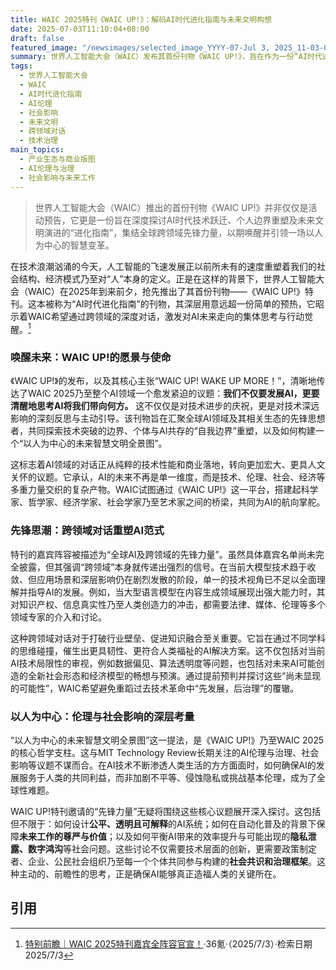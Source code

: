 ```yaml
---
title: WAIC 2025特刊《WAIC UP!》：解码AI时代进化指南与未来文明构想
date: 2025-07-03T11:10:04+08:00
draft: false
featured_image: "/newsimages/selected_image_YYYY-07-Jul 3, 2025_11-03-06-154.jpg"
summary: 世界人工智能大会（WAIC）发布其首份刊物《WAIC UP!》，旨在作为一份“AI时代进化指南”，汇集全球AI及跨领域先锋，共同探讨技术跃迁、个体边界与未来文明的无限可能。这份特刊强调以人为本，期望通过深层思考和跨界对话，构建一个由人类智慧驱动的未来AI文明全景图，主动应对AI带来的伦理和社会挑战。
tags: 
  - 世界人工智能大会
  - WAIC
  - AI时代进化指南
  - AI伦理
  - 社会影响
  - 未来文明
  - 跨领域对话
  - 技术治理
main_topics: 
  - 产业生态与商业版图
  - AI伦理与治理
  - 社会影响与未来工作
---
```


> 世界人工智能大会（WAIC）推出的首份刊物《WAIC UP!》并非仅仅是活动预告，它更是一份旨在深度探讨AI时代技术跃迁、个人边界重塑及未来文明演进的“进化指南”，集结全球跨领域先锋力量，以期唤醒并引领一场以人为中心的智慧变革。

在技术浪潮汹涌的今天，人工智能的飞速发展正以前所未有的速度重塑着我们的社会结构、经济模式乃至对“人”本身的定义。正是在这样的背景下，世界人工智能大会（WAIC）在2025年到来前夕，抢先推出了其首份刊物——《WAIC UP!》特刊。这本被称为“AI时代进化指南”的刊物，其深层用意远超一份简单的预热，它昭示着WAIC希望通过跨领域的深度对话，激发对AI未来走向的集体思考与行动觉醒。[^1]

### 唤醒未来：WAIC UP!的愿景与使命

《WAIC UP!》的发布，以及其核心主张“WAIC UP! WAKE UP MORE！”，清晰地传达了WAIC 2025乃至整个AI领域一个愈发紧迫的议题：**我们不仅要发展AI，更要清醒地思考AI将我们带向何方。** 这不仅仅是对技术进步的庆祝，更是对技术深远影响的深刻反思与主动引导。该刊物旨在汇聚全球AI领域及其相关生态的先锋思想者，共同探索技术突破的边界、个体与AI共存的“自我边界”重塑，以及如何构建一个“以人为中心的未来智慧文明全景图”。

这标志着AI领域的对话正从纯粹的技术性能和商业落地，转向更加宏大、更具人文关怀的议题。它承认，AI的未来不再是单一维度，而是技术、伦理、社会、经济等多重力量交织的复杂产物。WAIC试图通过《WAIC UP!》这一平台，搭建起科学家、哲学家、经济学家、社会学家乃至艺术家之间的桥梁，共同为AI的航向掌舵。

### 先锋思潮：跨领域对话重塑AI范式

特刊的嘉宾阵容被描述为“全球AI及跨领域的先锋力量”。虽然具体嘉宾名单尚未完全披露，但其强调“跨领域”本身就传递出强烈的信号。在当前大模型技术趋于收敛、但应用场景和深层影响仍在剧烈发散的阶段，单一的技术视角已不足以全面理解并指导AI的发展。例如，当大型语言模型在内容生成领域展现出强大能力时，其对知识产权、信息真实性乃至人类创造力的冲击，都需要法律、媒体、伦理等多个领域专家的介入和讨论。

这种跨领域对话对于打破行业壁垒、促进知识融合至关重要。它旨在通过不同学科的思维碰撞，催生出更具韧性、更符合人类福祉的AI解决方案。这不仅包括对当前AI技术局限性的审视，例如数据偏见、算法透明度等问题，也包括对未来AI可能创造的全新社会形态和经济模型的畅想与预演。通过提前预判并探讨这些“尚未显现的可能性”，WAIC希望避免重蹈过去技术革命中“先发展，后治理”的覆辙。

### 以人为中心：伦理与社会影响的深层考量

“以人为中心的未来智慧文明全景图”这一提法，是《WAIC UP!》乃至WAIC 2025的核心哲学支柱。这与MIT Technology Review长期关注的AI伦理与治理、社会影响等议题不谋而合。在AI技术不断渗透人类生活的方方面面时，如何确保AI的发展服务于人类的共同利益，而非加剧不平等、侵蚀隐私或挑战基本伦理，成为了全球性难题。

WAIC UP!特刊邀请的“先锋力量”无疑将围绕这些核心议题展开深入探讨。这包括但不限于：如何设计**公平、透明且可解释**的AI系统；如何在自动化普及的背景下保障**未来工作的尊严与价值**；以及如何平衡AI带来的效率提升与可能出现的**隐私泄露、数字鸿沟**等社会问题。这些讨论不仅需要技术层面的创新，更需要政策制定者、企业、公民社会组织乃至每一个个体共同参与构建的**社会共识和治理框架**。这种主动的、前瞻性的思考，正是确保AI能够真正造福人类的关键所在。

## 引用

[^1]: [特别前瞻｜WAIC 2025特刊嘉宾全阵容官宣！](https://www.36kr.com/p/3362635379197703)·36氪·（2025/7/3）·检索日期2025/7/3
